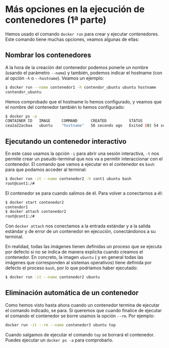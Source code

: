 # Más opciones en la ejecución de contenedores (1ª parte)

Hemos usado el comando `docker run` para crear y ejecutar contenedores. Este comando tiene muchas opciones, veamos algunas de ellas:

## Nombrar los contenedores

A la hora de la creación del contenedor podemos ponerle un nombre (usando el parámetro `--name`) y también, podemos indicar el hostname (con al opción `-h` o `--hostname`). Veamos un ejemplo:

```bash
$ docker run --name contenedor1 -h contendor_ubuntu ubuntu hostname
contendor_ubuntu
```

Hemos comprobado que el hostname lo hemos configurado, y veamos que el nombre del contenedor también lo hemos configurado:

```bash
$ docker ps -a
CONTAINER ID   IMAGE     COMMAND      CREATED          STATUS                      PORTS     NAMES
cea2a22ac6aa   ubuntu    "hostname"   56 seconds ago   Exited (0) 54 seconds ago             contenedor1
```

## Ejecutando un contenedor interactivo

En este caso usamos la opción `-i` para abrir una sesión interactiva, `-t` nos permite crear un pseudo-terminal que nos va a permitir interaccionar con el contenedor. El comando que vamos a ejecutar en el contenedor es `bash` para que podamos acceder al terminal:

```bash
$ docker run -it --name contenedor2 -h cont1 ubuntu bash 
root@cont1:/#
```

El contenedor se para cuando salimos de él. Para volver a conectarnos a él:

```bash
$ docker start contenedor2
contendor1
$ docker attach contenedor2
root@cont1:/#
```

Con `docker attach` nos conectamos a la entrada estándar y a la salida estándar y de error de un contenedor en ejecución, conectándonos a su terminal.

En realidad, todas las imágenes tienen definidas un proceso que se ejecuta por defecto si no se indica de manera explicita cuando creamos el contenedor. En concreto, la imagen `ubuntu` ( y en general todas las imágenes que corresponden al sistemas operativos) tiene definida por defecto el proceso `bash`, por lo que podríamos haber ejecutado:

```bash
$ docker run -it --name contenedor2 ubuntu
```

## Eliminación automática de un contenedor 

Como hemos visto hasta ahora cuando un contenedor termina de ejecutar el comando indicado, se para. Si queremos que cuando finalice de ejecutar el comando el contenedor se borre usamos la opción `--rm`. Por ejemplo:

```bash
docker run -it --rm --name contenedor3 ubuntu top
```

Cuando salgamos de ejecutar el comando `top` se borrará el contenedor. Puedes ejecutar un `docker ps -a` para comprobarlo.

